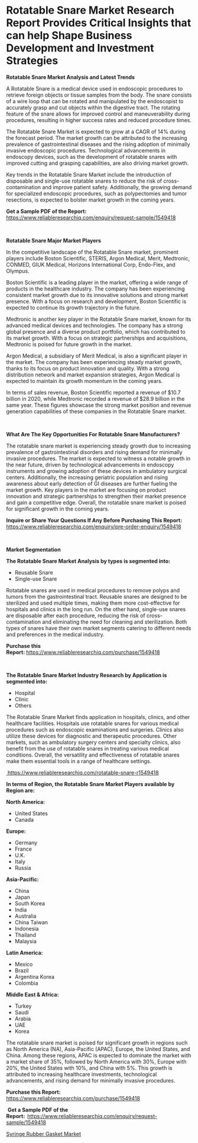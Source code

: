 <p><h1>Rotatable Snare Market Research Report Provides Critical Insights that can help Shape Business Development and Investment Strategies</h1></p><p><strong>Rotatable Snare Market Analysis and Latest Trends</strong></p>
<p><p>A Rotatable Snare is a medical device used in endoscopic procedures to retrieve foreign objects or tissue samples from the body. The snare consists of a wire loop that can be rotated and manipulated by the endoscopist to accurately grasp and cut objects within the digestive tract. The rotating feature of the snare allows for improved control and maneuverability during procedures, resulting in higher success rates and reduced procedure times.</p><p>The Rotatable Snare Market is expected to grow at a CAGR of 14% during the forecast period. The market growth can be attributed to the increasing prevalence of gastrointestinal diseases and the rising adoption of minimally invasive endoscopic procedures. Technological advancements in endoscopy devices, such as the development of rotatable snares with improved cutting and grasping capabilities, are also driving market growth.</p><p>Key trends in the Rotatable Snare Market include the introduction of disposable and single-use rotatable snares to reduce the risk of cross-contamination and improve patient safety. Additionally, the growing demand for specialized endoscopic procedures, such as polypectomies and tumor resections, is expected to bolster market growth in the coming years.</p></p>
<p><strong>Get a Sample PDF of the Report:&nbsp;</strong> <a href="https://www.reliableresearchiq.com/enquiry/request-sample/1549418">https://www.reliableresearchiq.com/enquiry/request-sample/1549418</a></p>
<p>&nbsp;</p>
<p><strong>Rotatable Snare Major Market Players</strong></p>
<p><p>In the competitive landscape of the Rotatable Snare market, prominent players include Boston Scientific, STERIS, Argon Medical, Merit, Medtronic, CONMED, GIUK Medical, Horizons International Corp, Endo-Flex, and Olympus.</p><p>Boston Scientific is a leading player in the market, offering a wide range of products in the healthcare industry. The company has been experiencing consistent market growth due to its innovative solutions and strong market presence. With a focus on research and development, Boston Scientific is expected to continue its growth trajectory in the future.</p><p>Medtronic is another key player in the Rotatable Snare market, known for its advanced medical devices and technologies. The company has a strong global presence and a diverse product portfolio, which has contributed to its market growth. With a focus on strategic partnerships and acquisitions, Medtronic is poised for future growth in the market.</p><p>Argon Medical, a subsidiary of Merit Medical, is also a significant player in the market. The company has been experiencing steady market growth, thanks to its focus on product innovation and quality. With a strong distribution network and market expansion strategies, Argon Medical is expected to maintain its growth momentum in the coming years.</p><p>In terms of sales revenue, Boston Scientific reported a revenue of $10.7 billion in 2020, while Medtronic recorded a revenue of $28.9 billion in the same year. These figures showcase the strong market position and revenue generation capabilities of these companies in the Rotatable Snare market.</p></p>
<p>&nbsp;</p>
<p><strong>What Are The Key Opportunities For Rotatable Snare Manufacturers?</strong></p>
<p><p>The rotatable snare market is experiencing steady growth due to increasing prevalence of gastrointestinal disorders and rising demand for minimally invasive procedures. The market is expected to witness a notable growth in the near future, driven by technological advancements in endoscopy instruments and growing adoption of these devices in ambulatory surgical centers. Additionally, the increasing geriatric population and rising awareness about early detection of GI diseases are further fueling the market growth. Key players in the market are focusing on product innovation and strategic partnerships to strengthen their market presence and gain a competitive edge. Overall, the rotatable snare market is poised for significant growth in the coming years.</p></p>
<p><strong>Inquire or Share Your Questions If Any Before Purchasing This Report:</strong> <a href="https://www.reliableresearchiq.com/enquiry/pre-order-enquiry/1549418">https://www.reliableresearchiq.com/enquiry/pre-order-enquiry/1549418</a></p>
<p>&nbsp;</p>
<p><strong>Market Segmentation</strong></p>
<p><strong>The Rotatable Snare Market Analysis by types is segmented into:</strong></p>
<p><ul><li>Reusable Snare</li><li>Single-use Snare</li></ul></p>
<p><p>Rotatable snares are used in medical procedures to remove polyps and tumors from the gastrointestinal tract. Reusable snares are designed to be sterilized and used multiple times, making them more cost-effective for hospitals and clinics in the long run. On the other hand, single-use snares are disposable after each procedure, reducing the risk of cross-contamination and eliminating the need for cleaning and sterilization. Both types of snares have their own market segments catering to different needs and preferences in the medical industry.</p></p>
<p><strong>Purchase this Report:&nbsp;</strong><a href="https://www.reliableresearchiq.com/purchase/1549418">https://www.reliableresearchiq.com/purchase/1549418</a></p>
<p>&nbsp;</p>
<p><strong>The Rotatable Snare Market Industry Research by Application is segmented into:</strong></p>
<p><ul><li>Hospital</li><li>Clinic</li><li>Others</li></ul></p>
<p><p>The Rotatable Snare Market finds application in hospitals, clinics, and other healthcare facilities. Hospitals use rotatable snares for various medical procedures such as endoscopic examinations and surgeries. Clinics also utilize these devices for diagnostic and therapeutic procedures. Other markets, such as ambulatory surgery centers and specialty clinics, also benefit from the use of rotatable snares in treating various medical conditions. Overall, the versatility and effectiveness of rotatable snares make them essential tools in a range of healthcare settings.</p></p>
<p><a href="https://www.reliableresearchiq.com/rotatable-snare-r1549418">&nbsp;https://www.reliableresearchiq.com/rotatable-snare-r1549418</a></p>
<p><strong>In terms of Region, the Rotatable Snare Market Players available by Region are:</strong></p>
<p>
    <p> <strong> North America: </strong>
        <ul>
            <li>United States</li>
            <li>Canada</li>
        </ul>
        </p> 
    <p> <strong> Europe: </strong>
        <ul>
            <li>Germany</li>
            <li>France</li>
            <li>U.K.</li>
            <li>Italy</li>
            <li>Russia</li>
        </ul>
        </p> 
    <p> <strong> Asia-Pacific: </strong>
        <ul>
            <li>China</li>
            <li>Japan</li>
            <li>South Korea</li>
            <li>India</li>
            <li>Australia</li>
            <li>China Taiwan</li>
            <li>Indonesia</li>
            <li>Thailand</li>
            <li>Malaysia</li>
        </ul>
        </p> 
    <p> <strong> Latin America: </strong>
        <ul>
            <li>Mexico</li>
            <li>Brazil</li>
            <li>Argentina Korea</li>
            <li>Colombia</li>
        </ul>
        </p> 
    <p> <strong> Middle East & Africa: </strong>
        <ul>
            <li>Turkey</li>
            <li>Saudi</li>
            <li>Arabia</li>
            <li>UAE</li>
            <li>Korea</li>
        </ul>
    </p>
    </p>
<p><p>The rotatable snare market is poised for significant growth in regions such as North America (NA), Asia-Pacific (APAC), Europe, the United States, and China. Among these regions, APAC is expected to dominate the market with a market share of 35%, followed by North America with 30%, Europe with 20%, the United States with 10%, and China with 5%. This growth is attributed to increasing healthcare investments, technological advancements, and rising demand for minimally invasive procedures.</p></p>
<p><strong>Purchase this Report: </strong><a href="https://www.reliableresearchiq.com/purchase/1549418">https://www.reliableresearchiq.com/purchase/1549418</a></p>
<p>&nbsp;<strong>Get a Sample PDF of the Report:&nbsp;&nbsp;</strong><a href="https://www.reliableresearchiq.com/enquiry/request-sample/1549418">https://www.reliableresearchiq.com/enquiry/request-sample/1549418</a></p>
<p><strong></strong></p>
<p><p><a href="https://github.com/arabintang013/Market-Research-Report-List-1/blob/main/syringe-rubber-gasket-market.md">Syringe Rubber Gasket Market</a></p></p>